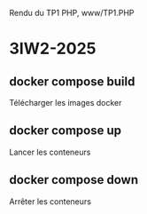 Rendu du TP1 PHP, 
www/TP1.PHP









# 3IW2-2025

## docker compose build
Télécharger les images docker 

## docker compose up
Lancer les conteneurs

## docker compose down
Arrêter les conteneurs
